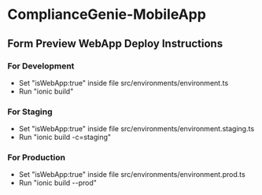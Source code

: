 # ComplianceGenie-MobileApp

## Form Preview WebApp Deploy Instructions

### For Development

-   Set "isWebApp:true" inside file src/environments/environment.ts
-   Run "ionic build"

### For Staging

-   Set "isWebApp:true" inside file src/environments/environment.staging.ts
-   Run "ionic build -c=staging"

### For Production

-   Set "isWebApp:true" inside file src/environments/environment.prod.ts
-   Run "ionic build --prod"
